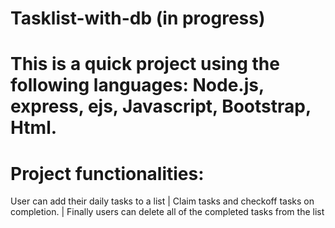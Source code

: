 # Tasklist-with-db (in progress)


# This is a quick project using the following languages: Node.js, express, ejs, Javascript, Bootstrap, Html.
# Project functionalities: 
User can add their daily tasks to a list |
Claim tasks and checkoff  tasks on completion. |
Finally users can delete all of the completed tasks from the list
